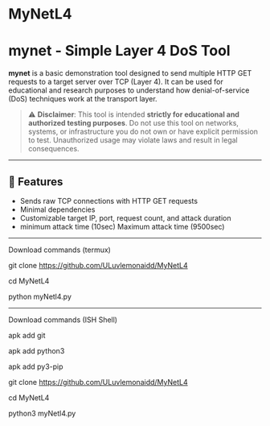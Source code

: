 # MyNetL4
# mynet - Simple Layer 4 DoS Tool

**mynet** is a basic demonstration tool designed to send multiple HTTP GET requests to a target server over TCP (Layer 4). It can be used for educational and research purposes to understand how denial-of-service (DoS) techniques work at the transport layer.

> ⚠️ **Disclaimer**: This tool is intended **strictly for educational and authorized testing purposes**. Do not use this tool on networks, systems, or infrastructure you do not own or have explicit permission to test. Unauthorized usage may violate laws and result in legal consequences.

---

## 🔧 Features

- Sends raw TCP connections with HTTP GET requests
- Minimal dependencies
- Customizable target IP, port, request count, and attack duration
- minimum attack time (10sec) Maximum attack time (9500sec)

---

Download commands (termux)

git clone https://github.com/ULuvlemonaidd/MyNetL4

cd MyNetL4

python myNetl4.py

--- 
Download commands (ISH Shell)

apk add git 

apk add python3

apk add py3-pip

git clone https://github.com/ULuvlemonaidd/MyNetL4

cd MyNetL4

python3 myNetl4.py
